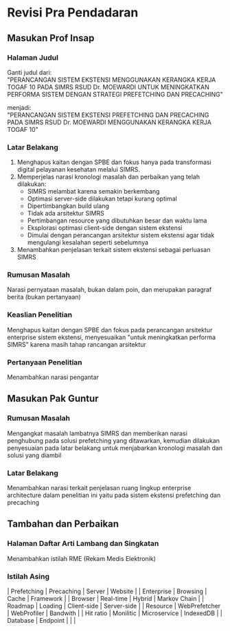 # Revisi Pra Pendadaran

## Masukan Prof Insap

### Halaman Judul
Ganti judul dari:  
"PERANCANGAN SISTEM EKSTENSI MENGGUNAKAN KERANGKA KERJA TOGAF 10 PADA SIMRS RSUD Dr. MOEWARDI UNTUK MENINGKATKAN PERFORMA SISTEM DENGAN STRATEGI PREFETCHING DAN PRECACHING"

menjadi:  
"PERANCANGAN SISTEM EKSTENSI PREFETCHING DAN PRECACHING PADA SIMRS RSUD Dr. MOEWARDI MENGGUNAKAN KERANGKA KERJA TOGAF 10"

### Latar Belakang
1. Menghapus kaitan dengan SPBE dan fokus hanya pada transformasi digital pelayanan kesehatan melalui SIMRS.
2. Memperjelas narasi kronologi masalah dan perbaikan yang telah dilakukan:
   - SIMRS melambat karena semakin berkembang
   - Optimasi server-side dilakukan tetapi kurang optimal
   - Dipertimbangkan build ulang
   - Tidak ada arsitektur SIMRS
   - Pertimbangan resource yang dibutuhkan besar dan waktu lama
   - Eksplorasi optimasi client-side dengan sistem ekstensi
   - Dimulai dengan perancangan arsitektur sistem ekstensi agar tidak mengulangi kesalahan seperti sebelumnya
3. Menambahkan penjelasan terkait sistem ekstensi sebagai perluasan SIMRS

### Rumusan Masalah
Narasi pernyataan masalah, bukan dalam poin, dan merupakan paragraf berita (bukan pertanyaan)

### Keaslian Penelitian
Menghapus kaitan dengan SPBE dan fokus pada perancangan arsitektur enterprise sistem ekstensi, menyesuaikan "untuk meningkatkan performa SIMRS" karena masih tahap rancangan arsitektur

### Pertanyaan Penelitian
Menambahkan narasi pengantar

## Masukan Pak Guntur

### Rumusan Masalah
Mengangkat masalah lambatnya SIMRS dan memberikan narasi penghubung pada solusi prefetching yang ditawarkan, kemudian dilakukan penyesuaian pada latar belakang untuk menjabarkan kronologi masalah dan solusi yang diambil

### Latar Belakang
Menambahkan narasi terkait penjelasan ruang lingkup enterprise architecture dalam penelitian ini yaitu pada sistem ekstensi prefetching dan precaching

## Tambahan dan Perbaikan

### Halaman Daftar Arti Lambang dan Singkatan
Menambahkan istilah RME (Rekam Medis Elektronik)

### Istilah Asing

| Prefetching | Precaching | Server | Website |
| Enterprise | Browsing | Cache | Framework |
| Browser | Real-time | Hybrid | Markov Chain |
| Roadmap | Loading | Client-side | Server-side |
| Resource | WebPrefetcher | WebProfiler | Bandwith |
| Hit ratio | Monilitic | Microservice | IndexedDB |
| Database | Endpoint | | |